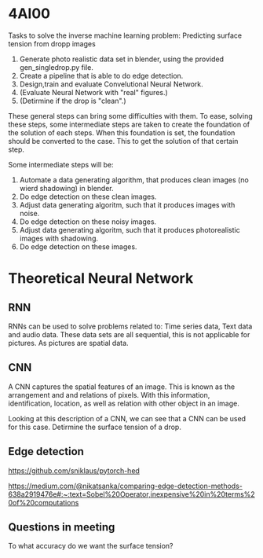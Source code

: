 # 4AI00
Tasks to solve the inverse machine learning problem: Predicting surface tension from dropp images
1.  Generate photo realistic data set in blender, using the provided gen_singledrop.py file.  
2.  Create a pipeline that is able to do edge detection.
3.  Design,train and evaluate Convelutional Neural Network.
4.  (Evaluate Neural Network with "real" figures.) 
5.  (Detirmine if the drop is "clean".)

These general steps can bring some difficulties with them. To ease, solving these steps, some intermediate steps are taken to create the foundation of the solution of each steps. When this foundation is set, the foundation should be converted to the case. This to get the solution of that certain step.

Some intermediate steps will be:
1.  Automate a data generating algorithm, that produces clean images (no wierd shadowing) in blender. 
2.  Do edge detection on these clean images.
3.  Adjust data generating algoritm, such that it produces images with noise.
4.  Do edge detection on these noisy images.
5.  Adjust data generating algoritm, such that it produces photorealistic images with shadowing.
5.  Do edge detection on these images.

# Theoretical Neural Network

## RNN

RNNs can be used to solve problems related to: Time series data, Text data and audio data. These data sets are all sequential, this is not applicable for pictures. As pictures are spatial data.

## CNN

A CNN captures the spatial features of an image. This is known as the arrangement and and relations of pixels. With this information, identification, location, as well as relation with other object in an image. 

Looking at this description of a CNN, we can see that a CNN can be used for this case. Detirmine the surface tension of a drop.

## Edge detection

https://github.com/sniklaus/pytorch-hed

https://medium.com/@nikatsanka/comparing-edge-detection-methods-638a2919476e#:~:text=Sobel%20Operator,inexpensive%20in%20terms%20of%20computations

## Questions in meeting

To what accuracy do we want the surface tension?